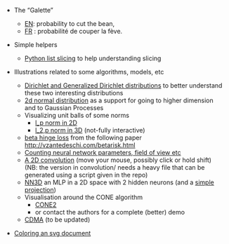 

- The “Galette”
    - [EN](http://twitwi.github.io/teaching-weblets/galette): probability to cut the bean,
    - [FR](http://twitwi.github.io/teaching-weblets/galette/index-fr.html) : probabilité de couper la fève.

- Simple helpers
    - [Python list slicing](http://twitwi.github.io/teaching-weblets/python-slicing/slicing.html) to help understanding slicing

- Illustrations related to some algorithms, models, etc
    - [Dirichlet and Generalized Dirichlet distributions](http://twitwi.github.io/teaching-weblets/triangle-simplex) to better understand these two interesting distributions
    - [2d normal distribution](http://twitwi.github.io/teaching-weblets/gaussian2d/gaussian2d.html) as a support for going to higher dimension and to Gaussian Processes
    - Visualizing unit balls of some norms
        - [l_p norm in 2D](http://twitwi.github.io/teaching-weblets/norms/norms.html)
        - [l_2,p norm in 3D](http://twitwi.github.io/teaching-weblets/norms/norms-3d.html) (not-fully interactive)
    - [beta hinge loss](http://twitwi.github.io/teaching-weblets/beta-hinge-loss/beta-hinge-loss.html) from the following paper http://vzantedeschi.com/betarisk.html
    - [Counting neural network parameters, field of view etc](http://twitwi.github.io/teaching-weblets/nn-params/nn-params.html)
    - [A 2D convolution](http://twitwi.github.io/teaching-weblets/convolution-cat/index.html) (move your mouse, possibly click or hold shift) (NB: the version in convolution/ needs a heavy file that can be generated using a script given in the repo)
    - [NN3D](http://twitwi.github.io/teaching-weblets/nn-3d-steps/nn-3d-one-step.html) an MLP in a 2D space with 2 hidden neurons (and a [simple projection](http://twitwi.github.io/teaching-weblets/nn-3d-steps/nn-3d-proj2d.html))
    - Visualisation around the CONE algorithm
        - [CONE2](http://twitwi.github.io/teaching-weblets/cones/massive-cones_v2.html)
        - or contact the authors for a complete (better) demo
    - [CDMA](http://twitwi.github.io/teaching-weblets/cdma/cdma.html) (to be updated)

- [Coloring an svg document](http://twitwi.github.io/teaching-weblets/coloring-svg/coloring.html)
